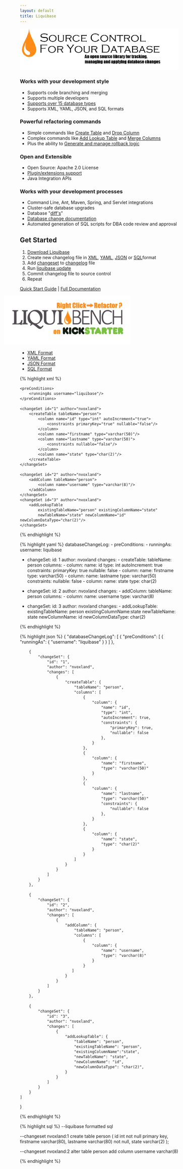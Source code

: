 ```yaml
---
layout: default
title: Liquibase
---
```


<style>
 .kickstarter a:hover {
    background-image: url('custom_images/kickstarter400-hover.png);
 }

</style>
<script>
  $(function() {
    $( "#changelog-tabs" ).tabs();
  });
</script>

<!--div class="highlight" style="background-color:yellow;padding:10px; margin:20px; text-align:center"><b>WARNING!!!<br><br>UNDER CONSTRUCTION.<br>REAL DOCUMENTATION IS AT <a href="http://liquibase.org">http://liquibase.org</a></b></div-->

<img src="custom_images/home_tagline.png" alt="Source Control For Your Database: Liquibase is an open source, database-independent library for tracking, managing and applying database changes">

<div class="container">
<div class="span-14 append-1">

<h3>Works with your development style</h3>
<ul>
    <li>Supports code branching and merging</li>
    <li>Supports multiple developers</li>
    <li><a href="databases.html">Supports over 15 database types</a></li>
    <li>Supports XML, YAML, JSON, and SQL formats</li>
</ul>

<h3>Powerful refactoring commands</h3>
<ul>
    <li>Simple commands like <a href="documentation/changes/create_table.html">Create Table</a> and <a href="documentation/changes/drop_column.html">Drop Column</a></li>
    <li>Complex commands like <a href="documentation/changes/add_lookup_table.html">Add Lookup Table</a> and <a href="documentation/changes/merge_columns.html">Merge Columns</a></li>
    <li>Plus the ability to <a href="documentation/rollback.html">Generate and manage rollback logic</a></li>
</ul>

<h3>Open and Extensible</h3>
<ul>
    <li>Open Source: Apache 2.0 License</li>
    <li><a href="http://liquibase.org/extensions">Plugin/extensions support</a></li>
    <li>Java Integration APIs</li>
</ul>

<h3>Works with your development processes</h3>
<ul>
    <li>Command Line, Ant, Maven, Spring, and Servlet integrations</li>
    <li>Cluster-safe database upgrades</li>
    <li>Database "<a href="documentation/diff.html">diff's</a>"</li>
    <li><a href="documentation/dbdoc.html">Database change documentation</a></li>
    <li>Automated generation of SQL scripts for DBA code review and approval</li>
</ul>

</div>

<div class="span-9 last">
<div class='highlight'>
<h2>Get Started</h2>
<ol>
<li><a href="download/index.html">Download Liquibase</a></li>
<li>Create new changelog file in <a href="documentation/xml_format.html">XML</a>, <a href="documentation/yaml_format.html">YAML</a>, <a href="documentation/json_format.html">JSON</a> or <a href="documentation/sql_format.html">SQL</a>format</li>
<li>Add <a href="documentation/changeset.html">changeset</a> to <a href="documentation/databasechangelog.html">changelog</a> file</li>
<li>Run <a href="documentation/command_line.html">liquibase update</a></li>
<li>Commit changelog file to source control</li>
<li>Repeat</li>
</ol>
<a href="quickstart.html">Quick Start Guide</a> | <a href="documentation/index.html">Full Documentation</a>
</div>

<a class="kickstarter" href="http://www.kickstarter.com/projects/149257506/liquibench" style="border:none;" onClick="trackOutboundLink(this, 'Kickstarter', 'kickstarter.com'); return false;"><img src="custom_images/kickstarter400.png" style="margin-left:-50px" onmouseover="this.src='custom_images/kickstarter400-hover.png'" onmouseout="this.src='custom_images/kickstarter400.png'"></a>

</div>

<div class="span-24 last">
<div id='changelog-tabs'>
<ul>
    <li><a href="#tab-xml">XML Format</a></li>
    <li><a href="#tab-yaml">YAML Format</a></li>
    <li><a href="#tab-json">JSON Format</a></li>
    <li><a href="#tab-sql">SQL Format</a></li>
  </ul>
<div id='tab-xml'>
{% highlight xml %}
<?xml version="1.0" encoding="UTF-8"?>

<databaseChangeLog
        xmlns="http://www.liquibase.org/xml/ns/dbchangelog"
        xmlns:xsi="http://www.w3.org/2001/XMLSchema-instance"
        xmlns:ext="http://www.liquibase.org/xml/ns/dbchangelog-ext"
        xsi:schemaLocation="http://www.liquibase.org/xml/ns/dbchangelog http://www.liquibase.org/xml/ns/dbchangelog/dbchangelog-3.0.xsd
        http://www.liquibase.org/xml/ns/dbchangelog-ext http://www.liquibase.org/xml/ns/dbchangelog/dbchangelog-ext.xsd">

    <preConditions>
        <runningAs username="liquibase"/>
    </preConditions>

    <changeSet id="1" author="nvoxland">
        <createTable tableName="person">
            <column name="id" type="int" autoIncrement="true">
                <constraints primaryKey="true" nullable="false"/>
            </column>
            <column name="firstname" type="varchar(50)"/>
            <column name="lastname" type="varchar(50)">
                <constraints nullable="false"/>
            </column>
            <column name="state" type="char(2)"/>
        </createTable>
    </changeSet>

    <changeSet id="2" author="nvoxland">
        <addColumn tableName="person">
            <column name="username" type="varchar(8)"/>
        </addColumn>
    </changeSet>
    <changeSet id="3" author="nvoxland">
        <addLookupTable
            existingTableName="person" existingColumnName="state"
            newTableName="state" newColumnName="id" newColumnDataType="char(2)"/>
    </changeSet>

</databaseChangeLog>

{% endhighlight %}
</div>
<div id='tab-yaml'>
{% highlight yaml %}
databaseChangeLog:
  - preConditions:
    - runningAs:
        username: liquibase

  - changeSet:
      id: 1
      author: nvoxland
      changes:
        - createTable:
            tableName: person
            columns:
              - column:
                  name: id
                  type: int
                  autoIncrement: true
                  constraints:
                    primaryKey: true
                    nullable: false
              - column:
                  name: firstname
                  type: varchar(50)
              - column:
                  name: lastname
                  type: varchar(50)
                  constraints:
                    nullable: false
              - column:
                  name: state
                  type: char(2)

  - changeSet:
      id: 2
      author: nvoxland
      changes:
        - addColumn:
            tableName: person
            columns:
              - column:
                  name: username
                  type: varchar(8)

  - changeSet:
      id: 3
      author: nvoxland
      changes:
        - addLookupTable:
            existingTableName: person
            existingColumnName:state
            newTableName: state
            newColumnName: id
            newColumnDataType: char(2)

{% endhighlight %}
</div>
<div id='tab-json'>
{% highlight json %}
{
    "databaseChangeLog": [
        {
            "preConditions": [
                {
                    "runningAs": {
                        "username": "liquibase"
                    }
                }
            ]
        },

        {
            "changeSet": {
                "id": "1",
                "author": "nvoxland",
                "changes": [
                    {
                        "createTable": {
                            "tableName": "person",
                            "columns": [
                                {
                                    "column": {
                                        "name": "id",
                                        "type": "int",
                                        "autoIncrement": true,
                                        "constraints": {
                                            "primaryKey": true,
                                            "nullable": false
                                        },
                                    }
                                },
                                {
                                    "column": {
                                        "name": "firstname",
                                        "type": "varchar(50)"
                                    }
                                },
                                {
                                    "column": {
                                        "name": "lastname",
                                        "type": "varchar(50)"
                                        "constraints": {
                                            "nullable": false
                                        },
                                    }
                                },
                                {
                                    "column": {
                                        "name": "state",
                                        "type": "char(2)"
                                    }
                                }
                            ]
                        }
                    }
                ]
            }
        },

        {
            "changeSet": {
                "id": "2",
                "author": "nvoxland",
                "changes": [
                    {
                        "addColumn": {
                            "tableName": "person",
                            "columns": [
                                {
                                    "column": {
                                        "name": "username",
                                        "type": "varchar(8)"
                                    }
                                }
                           ]
                        }
                    }
                ]
            }
        },

        {
            "changeSet": {
                "id": "3",
                "author": "nvoxland",
                "changes": [
                    {
                        "addLookupTable": {
                            "tableName": "person",
                            "existingTableName": "person",
                            "existingColumnName":"state",
                            "newTableName": "state",
                            "newColumnName": "id",
                            "newColumnDataType": "char(2)",
                        }
                    }
                ]
            }
        }
    ]
}

{% endhighlight %}
</div>
<div id='tab-sql'>
{% highlight sql %}
--liquibase formatted sql

--changeset nvoxland:1
create table person (
  id int not null primary key,
  firstname varchar(80),
  lastname varchar(80) not null,
  state varchar(2)
);

--changeset nvoxland:2
alter table person add column username varchar(8)

{% endhighlight %}
</div>
</div>


</div>
</div>
